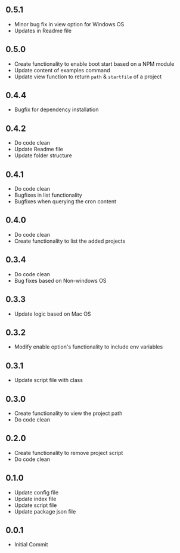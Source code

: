 ## 0.5.1

- Minor bug fix in view option for Windows OS
- Updates in Readme file

## 0.5.0

- Create functionality to enable boot start based on a NPM module
- Update content of examples command
- Update view function to return `path` & `startfile` of a project

## 0.4.4

- Bugfix for dependency installation

## 0.4.2

- Do code clean
- Update Readme file
- Update folder structure

## 0.4.1

- Do code clean
- Bugfixes in list functionality
- Bugfixes when querying the cron content

## 0.4.0

- Do code clean
- Create functionality to list the added projects

## 0.3.4

- Do code clean
- Bug fixes based on Non-windows OS

## 0.3.3

- Update logic based on Mac OS

## 0.3.2

- Modify enable option's functionality to include env variables

## 0.3.1

- Update script file with class

## 0.3.0

- Create functionality to view the project path
- Do code clean

## 0.2.0

- Create functionality to remove project script
- Do code clean

## 0.1.0

- Update config file
- Update index file
- Update script file
- Update package json file

## 0.0.1

- Initial Commit